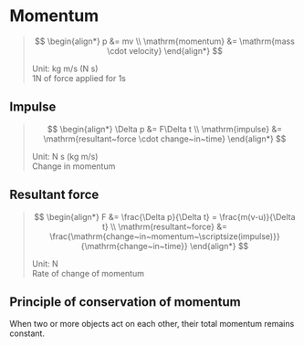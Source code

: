 # Momentum

> $$
\begin{align*}
  p &= mv \\
  \mathrm{momentum} &= \mathrm{mass \cdot velocity}
\end{align*}
> $$
>
> Unit: kg m/s (N s) \
> 1N of force applied for 1s

## Impulse

> $$
\begin{align*}
  \Delta p &= F\Delta t \\
  \mathrm{impulse} &= \mathrm{resultant~force \cdot change~in~time}
\end{align*}
> $$
>
> Unit: N s (kg m/s) \
> Change in momentum

## Resultant force

> $$
\begin{align*}
  F &= \frac{\Delta p}{\Delta t} = \frac{m(v-u)}{\Delta t} \\
  \mathrm{resultant~force} &= \frac{\mathrm{change~in~momentum~\scriptsize(impulse)}}{\mathrm{change~in~time}}
\end{align*}
> $$
>
> Unit: N \
> Rate of change of momentum

## Principle of conservation of momentum

When two or more objects act on each other, their total momentum remains constant.
